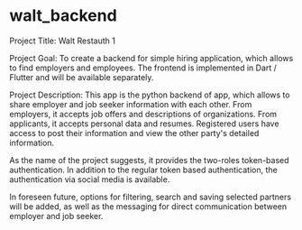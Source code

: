# walt_backend

Project Title: Walt Restauth 1

Project Goal: To create a backend for simple hiring application, which allows to find employers and employees. The frontend is implemented in Dart / Flutter and will be available separately.

Project Description:
This app is the python backend of app, which allows to share employer and job seeker information with each other. From employers, it accepts job offers and descriptions of organizations. From applicants, it accepts personal data and resumes. Registered users have access to post their information and view the other party's detailed information.

As the name of the project suggests, it provides the two-roles token-based authentication. In addition to the regular token based authentication, the authentication via social media is available.

In foreseen future, options for filtering, search and saving selected partners will be added, as well as the messaging for direct communication between employer and job seeker.
